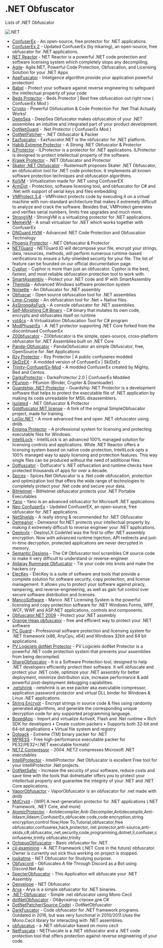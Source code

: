 # .NET Obfuscator

 Lists of .NET Obfuscator
 
![.NET](https://www.mindphp.com/images/knowledge/IT/Microsoft_.NET_logo.png)

* [ConfuserEx](https://github.com/yck1509/ConfuserEx) - An open-source, free protector for .NET applications.
* [ConfuserEx 2](https://github.com/mkaring/ConfuserEx) - Updated ConfuserEx (by mkaring), an open-source, free obfuscator for .NET applications.
* [NET Reactor](https://www.eziriz.com/) - NET Reactor is a powerful .NET code protection and software licensing system which completely stops any decompiling.
* [Agile](https://secureteam.net/acode-features-detailed)- Agile.NET, Powerful Code Protection, Obfuscation, and Licensing Solution for your .NET Apps
* [AppFuscator](https://appfuscator.com/) - Inteligence algorithm provide your application powerful protection! 
* [Babel](https://www.babelfor.net/) - Protect your software against reverse engineering to safeguard the intellectual property of your code
* [Beds Protector](https://github.com/BedTheGod/ConfuserEx-Mod-By-Bed) - Beds Protector | Best free obfuscation out right now ( ConfuserEx Mod )
* [Crypto](https://www.ssware.com/cryptoobfuscator/obfuscator-net.htm) - Powerful Obfuscation & Code Protection For .Net That Actually Works!
* [DeepSea](https://deepsea-obfuscator.soft112.com/) - DeepSea Obfuscator makes obfuscation of your .NET assemblies an intuitive and integrated part of your product development.
* [DotNetGuard](https://github.com/Modify24x7/DotNetGuard) - .Net Protector ( ConfuserEx Mod )
* [DotNetPatcher](https://www.upload.ee/files/11446368/DotNetPatcher.rar.html) - .NET Obfuscator & Packer
* [Eazfuscator](https://www.gapotchenko.com/eazfuscator.net) - Eazfuscator.NET is the obfuscator for .NET platform. 
* [Habib Extreme Protector](https://discord.gg/rQ4P6ZV) - A Strong .NET Obfuscator & Protector
* [ILProtector](http://www.vgrsoft.net/Products/ILProtector) - ILProtector is a protector for .NET applications. ILProtector is designed to protect intellectual property of the software.
* [Krawk Protector](https://github.com/cristlxrd/Krawk-Protector) - .NET Obfuscator and Protector 
* [Skater .NET Obfuscator](http://rustemsoft.com/obfuscator.aspx) - Rustemsoft proposes Skater .NET Obfuscator, an obfuscation tool for .NET code protection. It implements all known software protection techniques and obfuscation algorithms.
* [KoiVM](https://github.com/Loksie/KoiVM-Virtualization) - Virtualization made for .NET using ConfuserEX 
* [ArmDot](https://www.armdot.com/) - Protection, software licensing tool, and obfuscator for C# and .Net with support of serial keys and files embedding
* [VMProtect 3.4](https://vmpsoft.com/20190803/vmprotect-3-4/) - VMProtect protects code by executing it on a virtual machine with non-standard architecture that makes it extremely difficult to analyze and crack the software. Besides that, VMProtect generates and verifies serial numbers, limits free upgrades and much more.
* [StrongVM](https://github.com/Modify24x7/StrongVM) - StrongVM is a virtualizing protector for .NET applications. 
* [MemeVM](https://github.com/TobitoFatitoNulled/MemeVM) - A small virtualizer for .NET which works together with ConfuserEx 
* [DNGuard HVM](http://www.dnguard.net/index.php) - Advanced .NET Code Protection and Obfuscation Technology
* [Phoenix Protector](https://ntcore.com/?page_id=384) - .NET Obfuscator & Protector
* [NETGuard](https://netguard.io/) - NETGuard.IO will decompose your file, encrypt your strings, data, resources, methods, will perform numerous runtime-based verifications to ensure a fully-shielded security for your file. The list of feature can be founded on our official documentation page. 
* [Cyphor](https://cyphor.net/details) - Cyphor is more than just an obfuscator. Cyphor is the best, fastest, and most reliable obfuscation protection tool to work with.
* [SmartAssembly](https://www.red-gate.com/products/dotnet-development/smartassembly/) - Protect your .NET code and IP with SmartAssembly
* [Themida](https://www.oreans.com/Themida.php) - Advanced Windows software protection system
* [Noisette](https://github.com/XenocodeRCE/Noisette-Obfuscator) - An Obfuscator for .NET assembly 
* [Obfuscar](https://github.com/obfuscar/obfuscar) - Open source obfuscation tool for .NET assemblies
* [Lime-Crypter](https://github.com/NYAN-x-CAT/Lime-Crypter) - An obfuscation tool for .Net + Native files.
* [AsStrongAsFuck](https://github.com/Charterino/AsStrongAsFuck) - A console obfuscator for .NET assemblies.
* [Self-Morphing C# Binary](https://github.com/bytecode77/self-morphing-csharp-binary) - C# binary that mutates its own code, encrypts and obfuscates itself on runtime
* [vot4cs](https://github.com/tum-i22/vot4cs) - A Virtualization Obfuscation Tool for C# program
* [ModPhuserEx](https://github.com/0xFireball/ModPhuserEx) - A .NET protector supporting .NET Core forked from the discontinued ConfuserEx
* [Z00bfuscator](https://github.com/Dentrax/Z00bfuscator) - Z00bfuscator is the simple, open-source, cross-platform obfuscator for .NET Assemblies built on .NET Core 
* [Panda-Obfuscator](https://github.com/barotyson/Panda-Obfuscator) - PandaObfuscator an simple Obfuscator, free, OpenSource for .Net Applications 
* [Rzy Protector](https://github.com/Riziebtw/RzyProtector) - Rzy Protector | A public confuserex modded
* [SkiDzEX](https://github.com/NotPrab/SkiDzEX) - A modded version of ConfuserEx | SkiDzEx
* [Trinity-ConfuserEx-Mod](https://github.com/TrinityNET/Trinity-ConfuserEx-Mod) - A modded ConfuserEx created by Mighty, Bed and Centos. 
* [DarksProtector](https://github.com/BillytheButcher/DarksProtector) - DarksProtector 2.0 | ConfuserEx Modded 
* [PEunion](https://github.com/bytecode77/pe-union) - PEunion (Binder, Crypter & Downloader)
* [Guardship-.NET-Protector](https://github.com/Rustemsoft/Guardship-.NET-Protector) - Guardship .NET Protector is a development software that helps to protect the executable file of .NET application by making its code unreadable for MSIL disassemblers.
* [Isolated](https://github.com/Sato-Isolated/Isolated) - .NET Obfuscator & Protector
* [Goldfuscator MIT license](https://github.com/AnErrupTion/Goldfuscator) - A fork of the original SimpleObfuscator project, made for training. 
* [LoGic.NET](https://github.com/AnErrupTion/LoGiC.NET) - A more advanced free and open .NET obfuscator using dnlib.
* [Enigma Protector](https://enigmaprotector.com/en/about.html) - A professional system for licensing and protecting
executable files for Windows.
* [IntelliLock](https://www.eziriz.com/intellilock.htm) - IntelliLock is an advanced 100% managed solution for licensing controls and applications. While .NET Reactor offers a licensing system based on native code protection, IntelliLock opts a 100% managed way to apply licensing and protection features. This way single files can be produced without the need of additional files. 
* [Dotfuscator](https://www.preemptive.com/products/dotfuscator/overview) - Dotfucator's .NET obfuscation and runtime checks have protected thousands of apps for over a decade.
* [Spices](https://www.9rays.net/Category/55-spicesnet-obfuscator.aspx) - Spices.Net Obfuscator is a .Net code obfuscation, protection and optimization tool that offers the wide range of technologies to completely protect your .Net code and secure your data.
* [BitHelmet](https://bithelmet.software.informer.com/) - BitHelmet obfuscator protects your .NET Portable Executables 
* [Yano](https://yano.informer.com/) - Yano is an advanced obfuscator for Microsoft .NET applications 
* [Neo ConfuserEx](https://github.com/XenocodeRCE/neo-ConfuserEx) - Updated ConfuserEX, an open-source, free obfuscator for .NET applications
* [NetShields](https://discord.gg/baVPenN) - A really strong & recommended for .NET Obfuscator
* [Demeanor](http://www.wiseowl.com/products/products.aspx) - Demeanor for.NET protects your intellectual property by making it extremely difficult to reverse engineer your .NET applications.
* [Deploylx](http://xheo.com/products/code-protection) - DeployLX CodeVeil was the first to offer .NET assembly encryption. Now with advanced runtime injection, API redirects and just-in-time decryption, protected applications are never decrypted in memory.
* [Semantic Designs](http://www.semdesigns.com/products/obfuscators/csharpobfuscator.html) - The C# Obfuscator tool scrambles C# source code to make it very difficult to understand or reverse-engineer 
* [Aldaray Rummage Obfuscator](https://www.aldaray.com/) - Tie your code into knots and make the hackers cry
* [ElecKey](https://www.sciensoft.com/) - ElecKey is a suite of software and tools that provide a complete solution for software security, copy protection, and license management. It allows you to protect your software against piracy, tampering, and reverse-engineering, as well as gain full control over secure software distribution and licenses.
* [MancoSoftware](http://www.mancosoftware.com/) - Manco .NET Licensing System is the powerful licensing and copy protection software for .NET Windows Forms, WPF, WCF, WWF and ASP.NET applications, controls and components.
* [Obfuscator.NET 2009](http://www.macrobject.com/en/obfuscator/index.htm) - Protect your .NET assembly
* [Orange Heap obfuscator](http://orangeheap.blogspot.com/) - free and efficient way to protect your .NET software
* [PC Guard](http://www.sofpro.com/pc-guard) - Professional software protection and licensing system for .NET framework (x86, AnyCpu, x64) and Windows 32bit and 64 bit applications.
* [PV Logiciels dotNet Protector](http://www.pvlog.com/) - PV Logiciels dotNet Protector is a powerful .NET code protection system that prevents your assemblies from being decompiled.
* [SharpObfuscator](https://archive.codeplex.com/?p=sharpobfuscator) - It is a Software Protection tool, designed to help .NET developers efficiently protect their software. It will obfuscate and protect your .NET code, optimize your .NET assembly for better deployment, minimize distribution size, increase performance & add powerful post-deployment debugging capabilities.
* [.netshrink](https://www.pelock.com/products/netshrink) - netshrink is an exe packer aka executable compressor, application password protector and virtual DLL binder for Windows & Linux .NET applications.
* [String Encrypt](https://www.pelock.com/products/string-encrypt) - Encrypt strings in source code & files using randomly generated algorithms, and generate the corresponding unique decryption code for any supported programming language.
* [BoxedApp](https://www.boxedapp.com/) - Import and virtualize ActiveX, Flash and .Net runtime • Rich SDK for developers • Create custom packers • Supports both 32-bit and 64-bit applications • Virtual file system and registry
* [Dotpack](https://github.com/daeken/Dotpack/) - Extreme (TM) binary packer for .NET 
* [MPRESS](http://www.matcode.com/) - Free high-performance executable packer for PE32/PE32+/.NET executable formats!
* [NETZ Compressor](https://github.com/madebits/msnet-netz-compressor) - 2004 .NETZ compresses Microsoft .NET executables 
* [IntelliProtector](https://intelliprotector.com/Products/Net-Obfuscator/Features) - IntelliProtector .Net Obfuscator is excellent Free tool for your IntelliProtector .Net projects.
* [DotNetSafer](https://dotnetsafer.com/) - Increase the security of your software, reduce costs and save time with the tools that dotnetsafer offers you to protect your intellectual property and guarantee the integrity of your .NET and .NET Core applications.
* [VaporObfusactor](https://github.com/call-042PE/VaporObfuscator) - VaporObfuscator is an obfuscator for .net made with dnlib 
* [MdCrypt](https://github.com/wwh1004/Mdcrypt) - [WIP] A next-generation protector for .NET applications (.NET Framework, .NET Core, and more) 
* [AtomicProtector](https://discordapp.com/invite/SU8nHPM) - Antidecompiler,Anti-Decompiler,Antidecompile,Anti-ildasm,ildasm,ConfuserEx,obfuscate code,code encryption,string encryption,control flow,How To,Tutorial,obfuscator,free obfuscator,confuserex,hack,protector,.net protector,anti-source,anti-skids,c#,obfuscator,.net,security,code,programming,dotnet,il,confuser,confuserex,trinity obfuscator,trinity
* [OctopusObfuscator](https://github.com/Alxs009/OctopusObfuscator) - Basic obfuscator for .NET
* [cil-examining](https://github.com/mira-ta/cil-examining) - A .NET Framework (.NET Core in the future) obfuscator. Owner is currently out sick thus working on project is stopped.
* [lookatme](https://github.com/pjc0247/lookatme) - NET Obfuscator for Studying purpose.
* [Obfuscord](https://github.com/TobitoFatitoNulled/Obfuscord) - Obfuscates A file Through Discord as a Bot using Discord.Net Api
* [SpecterObfuscator](https://github.com/xXeptioN/SpecterObfuscator/tree/master/Obfuscator) - This Application will obfuscate your .NET Assembly
* [Denvelope](https://github.com/TWVyY3VyaW8K/Denvelope) - NET Obfuscator
* [Arya](https://github.com/HarmJ0y/Arya) - Arya is a simple obfuscator for .NET binaries.
* [.NET-Obfuscator](https://github.com/NightBaron/.NET-Obfuscator) - Simple .net obfuscator using Mono Cecil
* [dotNetObfuscator](https://github.com/baskfx/dotNetObfuscator) - Обфускатор строки для C#
* [DotNetPatcher(Source Code)](https://github.com/mwsrc/DotNetObfuscator) - DotNetObfuscator
* [DarkFuscator](https://github.com/isigov/.NET-Obfuscator) - Code obfuscator for .NET framework programs. Outdated in 2016, but was very functional in 2010/2011.Uses the Mono.Cecil library for interacting with .NET assemblies. 
* [obfuscatus](https://github.com/stschake/obfuscatus) - a .NET obfuscator based on mono cecil
* [NetFuscate](http://netfuscate.com/) - NETFuscate is a .NET obfuscator and a .NET code protection tool that offers protection against reverse engineering of your code.

